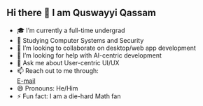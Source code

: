 ## Hi there 👋 I am Quswayyi Qassam 

- 🎓 I’m currently a full-time undergrad
- 🌱 Studying Computer Systems and Security
- 👥 I’m looking to collaborate on desktop/web app development
- 🤔 I’m looking for help with AI-centric development
- 💬 Ask me about User-centric UI/UX
- 📫 Reach out to me through:
						<br><a href="mailto:qquswayi@gmail.com">E-mail</a> 
- 😄 Pronouns: He/Him
- ⚡ Fun fact: I am a die-hard Math fan
